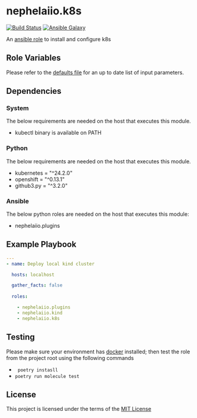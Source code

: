 # nephelaiio.k8s

[![Build Status](https://github.com/nephelaiio/ansible-role-k8s/workflows/Molecule/badge.svg)](https://github.com/nephelaiio/ansible-role-k8s/actions)
[![Ansible Galaxy](http://img.shields.io/badge/ansible--galaxy-nephelaiio.k8s.vim-blue.svg)](https://galaxy.ansible.com/nephelaiio/k8s/)

An [ansible role](https://galaxy.ansible.com/nephelaiio/k8s) to install and configure k8s

## Role Variables

Please refer to the [defaults file](/defaults/main.yml) for an up to date list of input parameters.

## Dependencies

### System

The below requirements are needed on the host that executes this module.
* kubectl binary is available on PATH

### Python

The below requirements are needed on the host that executes this module.

* kubernetes = "^24.2.0"
* openshift = "^0.13.1"
* github3.py = "^3.2.0"

### Ansible

The below python roles are needed on the host that executes this module:

* nephelaiio.plugins

## Example Playbook

``` yaml
---
- name: Deploy local kind cluster

  hosts: localhost

  gather_facts: false
  
  roles:

    - nephelaiio.plugins
    - nephelaiio.kind
    - nephelaiio.k8s

```

## Testing

Please make sure your environment has [docker](https://www.docker.com) installed; then test the role from the project root using the following commands

* ` poetry instasll`
* ` poetry run molecule test `

## License

This project is licensed under the terms of the [MIT License](/LICENSE)
